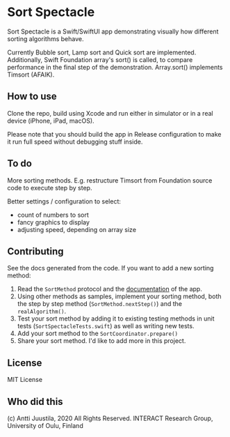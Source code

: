 # Sort Spectacle

Sort Spectacle is a Swift/SwiftUI app demonstrating visually how different sorting algorithms behave.

Currently Bubble sort, Lamp sort and Quick sort are implemented. Additionally, Swift Foundation array's sort() is called, to compare performance in the final step of the demonstration. Array.sort() implements Timsort (AFAIK).

## How to use

Clone the repo, build using Xcode and run either in simulator or in a real device (iPhone, iPad, macOS). 

Please note that you should build the app in Release configuration to make it run full speed without debugging stuff inside. 

## To do

More sorting methods. E.g. restructure Timsort from Foundation source code to execute step by step.

Better settings / configuration to select: 

- count of numbers to sort
- fancy graphics to display
- adjusting speed, depending on array size

## Contributing

See the docs generated from the code. If you want to add a new sorting method:

1. Read the `SortMethod` protocol and the [documentation](https://anttijuu.github.io/SortSpectacle) of the app.
1. Using other methods as samples, implement your sorting method, both the step by step method (`SortMethod.nextStep()`) and the `realAlgorithm()`.
1. Test your sort method by adding it to existing testing methods in unit tests (`SortSpectacleTests.swift`) as well as writing new tests.
1. Add your sort method to the `SortCoordinator.prepare()`
1. Share your sort method. I'd like to add more in this project.

## License

MIT License

## Who did this

(c) Antti Juustila, 2020 All Rights Reserved.
INTERACT Research Group, University of Oulu, Finland

